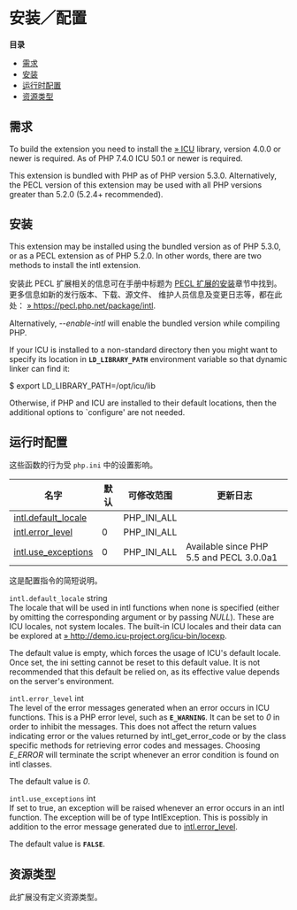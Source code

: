 安装／配置
==========

**目录**

-   [需求](/intl/setup.html#需求)
-   [安装](/intl/setup.html#安装)
-   [运行时配置](/intl/setup.html#运行时配置)
-   [资源类型](/intl/setup.html#资源类型)

需求
----

To build the extension you need to install the
<a href="http://www.icu-project.org/" class="link external">» ICU</a>
library, version 4.0.0 or newer is required. As of PHP 7.4.0 ICU 50.1 or
newer is required.

This extension is bundled with PHP as of PHP version 5.3.0.
Alternatively, the PECL version of this extension may be used with all
PHP versions greater than 5.2.0 (5.2.4+ recommended).

安装
----

This extension may be installed using the bundled version as of PHP
5.3.0, or as a PECL extension as of PHP 5.2.0. In other words, there are
two methods to install the intl extension.

安装此 PECL 扩展相关的信息可在手册中标题为
<a href="/install/pecl.html" class="link">PECL 扩展的安装</a>章节中找到。更多信息如新的发行版本、下载、源文件、
维护人员信息及变更日志等，都在此处：
<a href="https://pecl.php.net/package/intl" class="link external">» https://pecl.php.net/package/intl</a>.

Alternatively, *--enable-intl* will enable the bundled version while
compiling PHP.

If your ICU is installed to a non-standard directory then you might want
to specify its location in **`LD_LIBRARY_PATH`** environment variable so
that dynamic linker can find it:

$ export LD\_LIBRARY\_PATH=/opt/icu/lib

Otherwise, if PHP and ICU are installed to their default locations, then
the additional options to \`configure' are not needed.

运行时配置
----------

这些函数的行为受 `php.ini` 中的设置影响。

| 名字                                                             | 默认 | 可修改范围    | 更新日志                                 |
|------------------------------------------------------------------|------|---------------|------------------------------------------|
| <a href="/intl/setup.html#" class="link">intl.default_locale</a> |      | PHP\_INI\_ALL |                                          |
| <a href="/intl/setup.html#" class="link">intl.error_level</a>    | 0    | PHP\_INI\_ALL |                                          |
| <a href="/intl/setup.html#" class="link">intl.use_exceptions</a> | 0    | PHP\_INI\_ALL | Available since PHP 5.5 and PECL 3.0.0a1 |

这是配置指令的简短说明。

`intl.default_locale` <span class="type">string</span>  
The locale that will be used in intl functions when none is specified
(either by omitting the corresponding argument or by passing *NULL*).
These are ICU locales, not system locales. The built-in ICU locales and
their data can be explored at
<a href="http://demo.icu-project.org/icu-bin/locexp" class="link external">» http://demo.icu-project.org/icu-bin/locexp</a>.

The default value is empty, which forces the usage of ICU's default
locale. Once set, the ini setting cannot be reset to this default value.
It is not recommended that this default be relied on, as its effective
value depends on the server's environment.

`intl.error_level` <span class="type">int</span>  
The level of the error messages generated when an error occurs in ICU
functions. This is a PHP error level, such as **`E_WARNING`**. It can be
set to *0* in order to inhibit the messages. This does not affect the
return values indicating error or the values returned by <span
class="function">intl\_get\_error\_code</span> or by the class specific
methods for retrieving error codes and messages. Choosing *E\_ERROR*
will terminate the script whenever an error condition is found on intl
classes.

The default value is *0*.

`intl.use_exceptions` <span class="type">int</span>  
If set to true, an exception will be raised whenever an error occurs in
an intl function. The exception will be of type <span
class="classname">IntlException</span>. This is possibly in addition to
the error message generated due to
<a href="/intl/setup.html#" class="link">intl.error_level</a>.

The default value is **`FALSE`**.

资源类型
--------

此扩展没有定义资源类型。
